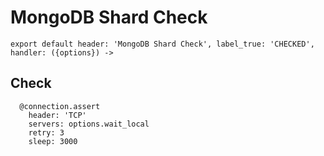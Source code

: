 
# MongoDB Shard Check

    export default header: 'MongoDB Shard Check', label_true: 'CHECKED', handler: ({options}) ->

## Check 

      @connection.assert
        header: 'TCP'
        servers: options.wait_local
        retry: 3
        sleep: 3000
